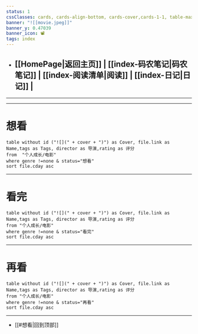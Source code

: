 ```yaml
---
status: 1
cssClasses: cards, cards-align-bottom, cards-cover,cards-1-1, table-max,cards-cols-8
banner: "![[movie.jpeg]]"
banner_y: 0.47039
banner_icon: 📽️
tags: index
---
```


- ## [[HomePage|返回主页]] | [[index-码农笔记|码农笔记]] | [[index-阅读清单|阅读]] | [[index-日记|日记]] |

---
---

#  想看

```dataview
table without id ("![](" + cover + ")") as Cover, file.link as Name,tags as Tags, director as 导演,rating as 评分
from  "个人成长/电影"
where genre !=none & status="想看" 
sort file.cday asc 

```
---

#  看完

```dataview
table without id ("![](" + cover + ")") as Cover, file.link as Name,tags as Tags, director as 导演,rating as 评分
from "个人成长/电影"
where genre !=none & status="看完" 
sort file.cday asc 

```
---

# 再看

```dataview
table without id ("![](" + cover + ")") as Cover, file.link as Name,tags as Tags, director as 导演,rating as 评分
from "个人成长/电影"
where genre !=none & status="再看" 
sort file.cday asc 

```
---


- [[#想看|回到顶部]]